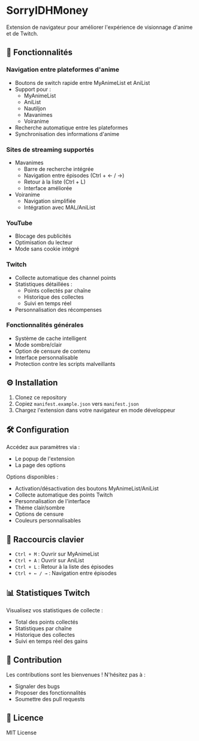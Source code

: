 # SorryIDHMoney

Extension de navigateur pour améliorer l'expérience de visionnage d'anime et de Twitch.

## 🌟 Fonctionnalités

### Navigation entre plateformes d'anime
- Boutons de switch rapide entre MyAnimeList et AniList
- Support pour :
  - MyAnimeList
  - AniList 
  - Nautiljon
  - Mavanimes
  - Voiranime
- Recherche automatique entre les plateformes
- Synchronisation des informations d'anime

### Sites de streaming supportés
- Mavanimes
  - Barre de recherche intégrée
  - Navigation entre épisodes (Ctrl + ← / →)
  - Retour à la liste (Ctrl + L)
  - Interface améliorée
- Voiranime
  - Navigation simplifiée
  - Intégration avec MAL/AniList

### YouTube
- Blocage des publicités
- Optimisation du lecteur
- Mode sans cookie intégré

### Twitch
- Collecte automatique des channel points
- Statistiques détaillées :
  - Points collectés par chaîne
  - Historique des collectes
  - Suivi en temps réel
- Personnalisation des récompenses

### Fonctionnalités générales
- Système de cache intelligent
- Mode sombre/clair
- Option de censure de contenu
- Interface personnalisable
- Protection contre les scripts malveillants

## ⚙️ Installation

1. Clonez ce repository
2. Copiez `manifest.example.json` vers `manifest.json`
3. Chargez l'extension dans votre navigateur en mode développeur

## 🛠️ Configuration

Accédez aux paramètres via :
- Le popup de l'extension
- La page des options

Options disponibles :
- Activation/désactivation des boutons MyAnimeList/AniList
- Collecte automatique des points Twitch
- Personnalisation de l'interface
- Thème clair/sombre
- Options de censure
- Couleurs personnalisables

## 🔑 Raccourcis clavier

- `Ctrl + M` : Ouvrir sur MyAnimeList
- `Ctrl + A` : Ouvrir sur AniList
- `Ctrl + L` : Retour à la liste des épisodes
- `Ctrl + ← / →` : Navigation entre épisodes

## 📊 Statistiques Twitch

Visualisez vos statistiques de collecte :
- Total des points collectés
- Statistiques par chaîne
- Historique des collectes
- Suivi en temps réel des gains

## 🤝 Contribution

Les contributions sont les bienvenues ! N'hésitez pas à :
- Signaler des bugs
- Proposer des fonctionnalités
- Soumettre des pull requests

## 📝 Licence

MIT License
